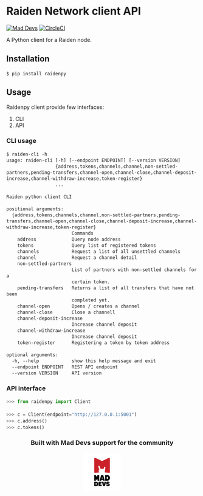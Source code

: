 # Raiden Network client API
[![Mad Devs](https://mdbadge.glitch.me/mdrw.svg)](https://maddevs.io)
[![CircleCI](https://circleci.com/gh/s0b0lev/raiden-python.svg?style=svg&circle-token=e688d9f340fa59202c712ef5e2b8affa614b650c)](https://circleci.com/gh/s0b0lev/raiden-python)

A Python client for a Raiden node.

## Installation

```
$ pip install raidenpy
```

## Usage

Raidenpy client provide few interfaces:
1. CLI
2. API

### CLI usage

```shell
$ raiden-cli -h
usage: raiden-cli [-h] [--endpoint ENDPOINT] [--version VERSION]
                  {address,tokens,channels,channel,non-settled-partners,pending-transfers,channel-open,channel-close,channel-deposit-increase,channel-withdraw-increase,token-register}
                  ...

Raiden python client CLI

positional arguments:
  {address,tokens,channels,channel,non-settled-partners,pending-transfers,channel-open,channel-close,channel-deposit-increase,channel-withdraw-increase,token-register}
                        Commands
    address             Query node address
    tokens              Query list of registered tokens
    channels            Request a list of all unsettled channels
    channel             Request a channel detail
    non-settled-partners
                        List of partners with non-settled channels for a
                        certain token.
    pending-transfers   Returns a list of all transfers that have not been
                        completed yet.
    channel-open        Opens / creates a channel
    channel-close       Close a channell
    channel-deposit-increase
                        Increase channel deposit
    channel-withdraw-increase
                        Increase channel deposit
    token-register      Registering a token by token address

optional arguments:
  -h, --help            show this help message and exit
  --endpoint ENDPOINT   REST API endpoint
  --version VERSION     API version
```

### API interface
```python
>>> from raidenpy import Client

>>> c = Client(endpoint="http://127.0.0.1:5001")
>>> c.address()
>>> c.tokens()
```

<div align="center">
    <h3>Built with Mad Devs support for the community</h3>
    <a href="https://maddevs.io"><img height="100px" src ="docs/md-logo.png" /></a>
</div>